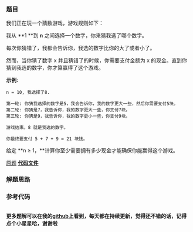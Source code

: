 ### 题目
我们正在玩一个猜数游戏，游戏规则如下：

我从  **1  **到 **n** 之间选择一个数字，你来猜我选了哪个数字。

每次你猜错了，我都会告诉你，我选的数字比你的大了或者小了。

然而，当你猜了数字 x 并且猜错了的时候，你需要支付金额为 x 的现金。直到你猜到我选的数字，你才算赢得了这个游戏。

**示例:**

    
    
    n = 10, 我选择了8.
    
    第一轮: 你猜我选择的数字是5，我会告诉你，我的数字更大一些，然后你需要支付5块。
    第二轮: 你猜是7，我告诉你，我的数字更大一些，你支付7块。
    第三轮: 你猜是9，我告诉你，我的数字更小一些，你支付9块。
    
    游戏结束。8 就是我选的数字。
    
    你最终要支付 5 + 7 + 9 = 21 块钱。
    

给定  **n ≥ 1，**计算你至少需要拥有多少现金才能确保你能赢得这个游戏。

[原题](https://leetcode-cn.com/problems/guess-number-higher-or-lower-ii/)    **[代码文件]()**


### 解题思路




### 参考代码

```go


```




**更多题解可以在我的[github](https://github.com/LZH139/leetcode_Go)上看到，每天都在持续更新，觉得还不错的话，记得点个小星星哈，谢谢啦**
